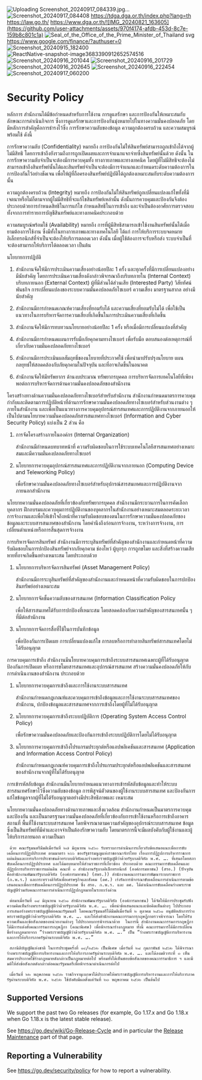 ![Uploading Screenshot_20240917_084339.jpg…]()
![Screenshot_20240917_084408](https://github.com/user-attachments/assets/edee80e3-6a92-4673-ab6a-2b7dc77e3963)
https://tdga.dga.or.th/index.php?lang=th
https://law.go.th/
https://www.dga.or.th/![IMG_20240821_163605](https://github.com/user-attachments/assets/970f4174-afdb-453d-8c7e-159b8c801c1a)
![Seal_of_the_Office_of_the_Prime_Minister_of_Thailand svg](https://github.com/user-attachments/assets/25942e02-857c-42e4-847f-73d500391b6a)
https://www.google.com/finance/?authuser=0
![Screenshot_20240915_182400](https://github.com/user-attachments/assets/500347e9-62c2-44cf-9782-c1c98b000a6e)
![ReactNative-snapshot-image3683390912652574516](https://github.com/user-attachments/assets/ad52a76e-f397-48f6-889c-f2525d795698)
![Screenshot_20240916_201044](https://github.com/user-attachments/assets/7debc7b7-6132-4440-95de-f0f8c013f781)
![Screenshot_20240916_201729](https://github.com/user-attachments/assets/a0f0880a-607a-4549-b6ea-d8a9a9ca01f8)
![Screenshot_20240916_202645](https://github.com/user-attachments/assets/87b7d4c4-a6d8-4e33-adc7-0a55718e5557)
![Screenshot_20240916_222454](https://github.com/user-attachments/assets/0aca8483-2885-435a-8ac2-6900ab897a7d)
![Screenshot_20240917_060200](https://github.com/user-attachments/assets/9f343989-816d-4339-be6b-e03f37e0d9f2)

# Security Policy
หลักการ
สำนักงานได้มีข้อกำหนดสำหรับการใช้งาน การดูแลรักษา และการป้องกันให้เหมาะสมกับลักษณะการดำเนินกิจการ ซึ่งการดูแลรักษาและการป้องกันมุ่งหมายไปในทางความมั่นคงปลอดภัย โดยมีหลักการสำคัญคือการธำรงไว้ซึ่ง การรักษาความลับของข้อมูล ความถูกต้องครบถ้วน และความสมบูรณ์พร้อมใช้ ดังนี้

การรักษาความลับ (Confidentiality) หมายถึง การป้องกันไม่ให้สินทรัพย์สามารถถูกเข้าถึงได้จากผู้ไม่มีสิทธิ โดยการเข้าถึงยังรวมถึงการถูกเปิดเผยและการจำแนกแจกจ่ายซึ่งสินทรัพย์นั้นด้วย ดังนั้น ในการรักษาความลับจำเป็นจะต้องมีการควบคุมทั้ง ทางกายภาพและทางเทคนิค โดยผู้ที่ไม่มีสิทธิจะต้องไม่สามารถเข้าถึงสินทรัพย์นั้นได้และสินทรัพย์จำเป็นจะต้องมีการจำแนกและกำหนดระดับความต้องการในการป้องกันไว้อย่างชัดเจน เพื่อให้ผู้ที่ถือครองสินทรัพย์ปฏิบัติได้ถูกต้องเหมาะสมกับระดับความต้องการนั้น

ความถูกต้องครบถ้วน (Integrity) หมายถึง การป้องกันไม่ให้สินทรัพย์ถูกเปลี่ยนแปลงแก้ไขทั้งที่มีเจตนาหรือไม่ก็ตามจากผู้ไม่มีสิทธิที่จะแก้ไขสินทรัพย์เหล่านั้น ดังนั้นการควบคุมและป้องกันจึงต้องประกอบด้วยการกำหนดสิทธิในการแก้ไข กำหนดสิทธิในการเข้าถึง และจำเป็นต้องอาศัยการตรวจสอบทั้งจากการทำรายการบัญชีสินทรัพย์และทางเทคนิคประกอบด้วย

ความสมบูรณ์พร้อมใช้ (Availability) หมายถึง การที่ผู้มีสิทธิสามารถเข้าใช้งานสินทรัพย์นั้นได้เมื่อยามต้องการใช้งาน ซึ่งมีทั้งในทางกายภาพและทางเทคโนโลยี ได้แก่ การให้บริการระบบจดหมายอิเล็กทรอนิกส์ที่จำเป็นจะต้องให้บริการตลอดเวลา ดังนั้น เมื่อผู้ใช้ต้องการจะรับหรือส่ง ระบบจำเป็นที่จะต้องสามารถให้บริการได้ตลอดเวลา เป็นต้น

นโยบายการปฏิบัติ
1. สำนักงานจัดให้มีการประเมินความเสี่ยงอย่างน้อยปีละ 1 ครั้ง และทุกครั้งที่มีการเปลี่ยนแปลงอย่างมีนัยสำคัญ โดยการประเมินความเสี่ยงดังกล่าวพิจารณาถึงบริบทภายใน (Internal Context) บริบทภายนอก (External Context) ผู้ที่มีส่วนได้ส่วนเสีย (Interested Party) วิสัยทัศน์ พันธกิจ การเปลี่ยนแปลงของระบบความมั่นคงปลอดภัยไซเบอร์ ความเสี่ยง มาตรฐานสากล อย่างมีนัยสำคัญ

2. สำนักงานมีการกำหนดเกณฑ์ความเสี่ยงที่ยอมรับได้ และความเสี่ยงที่ยอมรับไม่ได้ เพื่อใช้เป็นแนวทางในการบริหารจัดการความเสี่ยงที่เกิดขึ้นในการประเมินความเสี่ยงที่เกิดขึ้น

3. สำนักงานจัดให้มีการทบทวนนโยบายอย่างน้อยปีละ 1 ครั้ง หรือเมื่อมีการเปลี่ยนแปลงที่สำคัญ

4. สำนักงานมีการกำหนดแผนการรับมือภัยคุกคามทางไซเบอร์ เพื่อรับมือ ตอบสนองต่อเหตุการณ์ที่เกี่ยวกับความมั่นคงปลอดภัยทางไซเบอร์

5. สำนักงานมีการประเมินผลสัมฤทธิ์ของนโยบายที่ประกาศใช้ เพื่อนำมาปรับปรุงนโยบาย แผนกลยุทธ์ให้สอดคล้องกับภัยคุกคามในปัจจุบัน และที่อาจเกิดขึ้นในอนาคต

6. สำนักงานจัดให้มีทรัพยากร ด้านงบประมาณ ทรัพยากรบุคคล การบริหารจัดการเทคโนโลยีที่เพียงพอต่อการบริหารจัดการด้านความมั่นคงปลอดภัยของสำนักงาน

โครงสร้างทางด้านความมั่นคงปลอดภัยทางไซเบอร์สำหรับสำนักงาน
สำนักงานกำหนดมาตรการควบคุม กำกับและติดตามการปฏิบัติหน้าที่ด้านการรักษาความมั่นคงปลอดภัยทางไซเบอร์สำหรับส่วนงานต่าง ๆ ภายในสำนักงาน และเพื่อเป็นแนวทางการควบคุมอุปกรณ์สารสนเทศและการปฏิบัติงานจากภายนอกให้เป็นไปตามนโยบายความมั่นคงปลอดภัยสารสนเทศทางไซเบอร์ (Information and Cyber Security Policy) แบ่งเป็น 2 ส่วน คือ

1. การจัดโครงสร้างภายในองค์กร (Internal Organization)

    สำนักงานมีกำหนดบทบาทหน้าที่ ความรับผิดชอบในการใช้ระบบเทคโนโลยีสารสนเทศอย่างเหมาะสมและมีความมั่นคงปลอดภัยทางไซเบอร์

2. นโยบายการควบคุมอุปกรณ์สารสนเทศและการปฏิบัติงานจากภายนอก (Computing Device and Teleworking Policy)

    เพื่อรักษาความมั่นคงปลอดภัยทางไซเบอร์สำหรับอุปกรณ์สารสนเทศและการปฏิบัติงานจากภายนอกสำนักงาน

นโยบายความมั่นคงปลอดภัยที่เกี่ยวข้องกับทรัพยากรบุคคล
สำนักงานมีกระบวนการในการคัดเลือกบุคลากร ฝึกอบรมและควบคุมการปฏิบัติงานของบุคลากรในสำนักงานอย่างเหมาะสมตลอดระยะเวลาการจ้างงานและเพื่อให้เข้าใจถึงหน้าที่ความรับผิดชอบของตนในการรักษาความมั่นคงปลอดภัยของข้อมูลและระบบสารสนเทศของสำนักงาน  โดยคำนึงถึงก่อนการจ้างงาน, ระหว่างการจ้างงาน, การเปลี่ยนตำแหน่งหรือการสิ้นสุดการจ้างงาน

การบริหารจัดการสินทรัพย์
สำนักงานมีการระบุสินทรัพย์ที่สำคัญของสำนักงานและกำหนดหน้าที่ความรับผิดชอบในการปกป้องสินทรัพย์จากภัยคุกคาม ช่องโหว่ ผู้บุกรุก การถูกขโมย และสิ่งที่สร้างความเสียหายที่อาจเกิดขึ้นอย่างเหมาะสม โดยประกอบด้วย

1. นโยบายการบริหารจัดการสินทรัพย์ (Asset Management Policy)

    สำนักงานมีการระบุสินทรัพย์ที่สำคัญของสำนักงานและกำหนดหน้าที่ความรับผิดชอบในการปกป้องสินทรัพย์อย่างเหมาะสม

2. นโยบายการจัดชั้นความลับของสารสนเทศ (Information Classification Policy

    เพื่อให้สารสนเทศได้รับการปกป้องที่เหมาะสม โดยสอดคล้องกับความสำคัญของสารสนเทศนั้น ๆ ที่มีต่อสำนักงาน

3. นโยบายการจัดการสื่อที่ใช้ในการบันทึกข้อมูล

    เพื่อป้องกันการเปิดเผย การเปลี่ยนแปลงแก้ไข การลบหรือการทำลายสินทรัพย์สารสนเทศโดยไม่ได้รับอนุญาต  

การควบคุมการเข้าถึง
สำนักงานมีนโยบายควบคุมการเข้าถึงระบบสารสนเทศเฉพาะผู้ที่ได้รับอนุญาต ป้องกันการเปิดเผย หรือการขโมยสารสนเทศและอุปกรณ์สารสนเทศ สร้างความมั่นคงปลอดภัยให้กับการดำเนินงานของสำนักงาน ประกอบด้วย

1. นโยบายการควบคุมการเข้าถึงและการใช้งานระบบสารสนเทศ

    สำนักงานกำหนดกฎเกณฑ์และควบคุมการเข้าถึงข้อมูลและการใช้งานระบบสารสนเทศของสำนักงาน, ปกป้องข้อมูลและสารสนเทศจากการเข้าถึงโดยผู้ที่ไม่ได้รับอนุญาต

2. นโยบายการควบคุมการเข้าถึงระบบปฏิบัติการ (Operating System Access Control Policy)

    เพื่อรักษาความมั่นคงปลอดภัยและป้องกันการเข้าถึงระบบปฏิบัติการโดยไม่ได้รับอนุญาต

3. นโยบายการควบคุมการเข้าถึงโปรแกรมประยุกต์หรือแอปพลิเคชันและสารสนเทศ (Application and Information Access Control Policy)

    สำนักงานกำหนดกฎเกณฑ์ควบคุมการเข้าถึงโปรแกรมประยุกต์หรือแอปพลิเคชันและสารสนเทศของสำนักงานจากผู้ที่ไม่ได้รับอนุญาต

การเข้ารหัสลับข้อมูล
สำนักงานมีนโยบายกำหนดแนวทางการเข้ารหัสลับข้อมูลและทำให้ระบบสารสนเทศรักษาไว้ซึ่งความลับของข้อมูล การพิสูจน์ตัวตนของผู้ใช้งานระบบสารสนเทศ และป้องกันการแก้ไขข้อมูลจากผู้ที่ไม่ได้รับอนุญาตอย่างมีประสิทธิภาพและ เหมาะสม

นโยบายความมั่นคงปลอดภัยทางด้านกายภาพและสิ่งแวดล้อม
สำนักงานกำหนดเป็นมาตรการควบคุมและป้องกัน และเป็นมาตรฐานความมั่นคงปลอดภัยที่เกี่ยวข้องกับการเข้าใช้งานหรือการเข้าถึงอาคาร สถานที่ พื้นที่ใช้งานระบบสารสนเทศ โดยพิจารณาตามความสำคัญของอุปกรณ์ระบบสารสนเทศ ข้อมูลซึ่งเป็นสินทรัพย์ที่มีค่าและอาจจำเป็นต้องรักษาความลับ โดยมาตรการนี้จะมีผลบังคับกับผู้ใช้งานและผู้ให้บริการภายนอก
ความเป็นมา

     ด้วย คณะรัฐมนตรีมีมติเมื่อวันที่ ๒๗ มิถุนายน ๒๕๖๐ รับทราบการดำเนินการเกี่ยวกับข้อเสนอแนะเพื่อการขับเคลื่อนการปฏิรูปประเทศ ตามมาตรา ๒๖๖ ของรัฐธรรมนูญแห่งราชอาณาจักรไทย เรื่องการปฏิรูปการบริหารราชการแผ่นดินและการบริการประชาชนด้วยระบบดิจิทัลและร่างพระราชบัญญัติว่าด้วยรัฐบาลดิจิทัล พ.ศ. …. ที่เสนอโดยสภาขับเคลื่อนการปฏิรูปประเทศ และได้มอบหมายให้ส่วนราชการที่เกี่ยวข้อง ประกอบด้วย คณะกรรมการขับเคลื่อนและปฏิรูปการบริหารราชการแผ่นดิน คณะที่ ๓ สำนักงานรัฐบาลอิเล็กทรอนิกส์ (องค์การมหาชน) (สรอ.) (ปัจจุบันคือสำนักงานพัฒนารัฐบาลดิจิทัล (องค์การมหาชน) (สพร.)) สำนักงานคณะกรรมการพัฒนาระบบราชการ (ก.พ.ร.) และกระทรวงดิจิทัลเพื่อเศรษฐกิจและสังคม (ดศ.) เร่งรัดการพิจารณาขับเคลื่อนการดำเนินการตามข้อเสนอแนะเพื่อการขับเคลื่อนการปฏิรูปประเทศ ซึ่ง สรอ. ก.พ.ร. และ ดศ. ได้ดำเนินการขับเคลื่อนร่างพระราชบัญญัติร่วมกับคณะกรรมการดำเนินการปฏิรูปกฎหมายในระยะเร่งด่วน

     ต่อมาเมื่อวันที่ ๑๘ มิถุนายน ๒๕๖๑ สำนักงานพัฒนารัฐบาลดิจิทัล (องค์การมหาชน) ได้จัดให้มีการประชุมรับฟังความคิดเห็นร่างพระราชบัญญัติว่าด้วยรัฐบาลดิจิทัล พ.ศ. …. เพื่อนำข้อเสนอแนะและข้อคิดเห็นต่างๆ ไปประกอบการเสนอร่างพระราชบัญญัติต่อคณะรัฐมนตรี โดยคณะรัฐมนตรีได้มีมติเมื่อวันที่ ๒ ตุลาคม ๒๕๖๑ อนุมัติหลักการร่างพระราชบัญญัติว่าด้วยรัฐบาลดิจิทัล พ.ศ. …. และให้ส่งสำนักงานคณะกรรมการกฤษฎีกาตรวจพิจารณา โดยให้รับความเห็นและข้อสังเกตของหน่วยงานต่างๆ ไปประกอบการพิจารณาด้วย  ในการนี้ สำนักงานคณะกรรมการกฤษฎีกาได้มีการแต่งตั้งคณะกรรมการกฤษฎีกา (คณะพิเศษ) เพื่อพิจารณาร่างกฎหมาย ทั้งนี้ คณะกรรมการได้มีการเปลี่ยนชื่อร่างกฎหมายจาก “ร่างพระราชบัญญัติว่าด้วยรัฐบาลดิจิทัล พ.ศ. ….” เป็น “ร่างพระราชบัญญัติการบริหารงานและการให้บริการภาครัฐผ่านระบบดิจิทัล พ.ศ. ….”

     สภานิติบัญญัติแห่งชาติ ในการประชุมครั้งที่ ๑๙/๒๕๖๒ เป็นพิเศษ เมื่อวันที่ ๒๘ กุมภาพันธ์ ๒๕๖๒ ได้พิจารณาร่างพระราชบัญญัติการบริหารงานและการให้บริการภาครัฐผ่านระบบดิจิทัล พ.ศ. …. และได้ลงมติวาระที่ ๓ เห็นสมควรประกาศใช้ร่างกฎหมายดังกล่าวเป็นกฎหมายต่อไป พร้อมทั้งได้เห็นชอบข้อสังเกตของคณะกรรมาธิการ ฯ และมีมติให้ส่งข้อสังเกตดังกล่าวต่อคณะรัฐมนตรีเพื่อพิจารณาดำเนินการต่อไป

     เมื่อวันที่ ๒๒ พฤษภาคม ๒๕๖๒ ราชกิจจานุเบกษาได้ประกาศให้พระราชบัญญัติการบริหารงานและการให้บริการภาครัฐผ่านระบบดิจิทัล พ.ศ. ๒๕๖๒ ใช้บังคับมีผลตั้งแต่วันที่ ๒๓ พฤษภาคม ๒๕๖๒ เป็นต้นไป
## Supported Versions


We support the past two Go releases (for example, Go 1.17.x and Go 1.18.x when Go 1.18.x is the latest stable release).

See https://go.dev/wiki/Go-Release-Cycle and in particular the
[Release Maintenance](https://go.dev/wiki/Go-Release-Cycle#release-maintenance)
part of that page.

## Reporting a Vulnerability

See https://go.dev/security/policy for how to report a vulnerability.
